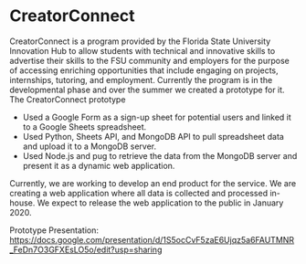 # CreatorConnect
CreatorConnect is a program provided by the Florida State University Innovation Hub to allow students with technical and innovative skills to advertise their skills to the FSU community and employers for the purpose of accessing enriching opportunities that include engaging on projects, internships, tutoring, and employment. Currently the program is in the developmental phase and over the summer we created a prototype for it. The CreatorConnect prototype

- Used a Google Form as a sign-up sheet for potential users and linked it to a Google Sheets spreadsheet. 
- Used Python, Sheets API, and MongoDB API to pull spreadsheet data and upload it to a MongoDB server.
- Used Node.js and pug to retrieve the data from the MongoDB server and present it as a dynamic web application.

Currently, we are working to develop an end product for the service. We are creating a web application where all data is collected and processed in-house. We expect to release the web application to the public in January 2020.

Prototype Presentation: https://docs.google.com/presentation/d/1S5ocCvF5zaE6Ujqz5a6FAUTMNR_FeDn7O3GFXEsLO5o/edit?usp=sharing 


